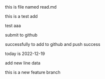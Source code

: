this is file named read.md

this is a test add

test aaa

submit to github

successfully to add to github and push success

today is 2022-12-19

add new line data

this is a new feature branch 
